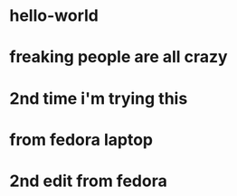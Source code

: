 # hello-world
# freaking people are all crazy
# 2nd time i'm trying this
# from fedora laptop
# 2nd edit from fedora
